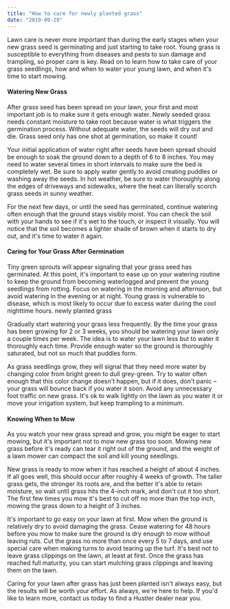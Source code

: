 ```yaml
---
title: "How to care for newly planted grass"
date: "2019-09-29"
---
```


Lawn care is never more important than during the early stages when your new grass seed is germinating and just starting to take root. Young grass is susceptible to everything from diseases and pests to sun damage and trampling, so proper care is key. Read on to learn how to take care of your grass seedlings, how and when to water your young lawn, and when it's time to start mowing.

#### Watering New Grass
After grass seed has been spread on your lawn, your first and most important job is to make sure it gets enough water. Newly seeded grass needs constant moisture to take root because water is what triggers the germination process. Without adequate water, the seeds will dry out and die. Grass seed only has one shot at germination, so make it count!

Your initial application of water right after seeds have been spread should be enough to soak the ground down to a depth of 6 to 8 inches. You may need to water several times in short intervals to make sure the bed is completely wet. Be sure to apply water gently to avoid creating puddles or washing away the seeds. In hot weather, be sure to water thoroughly along the edges of driveways and sidewalks, where the heat can literally scorch grass seeds in sunny weather.

For the next few days, or until the seed has germinated, continue watering often enough that the ground stays visibly moist. You can check the soil with your hands to see if it's wet to the touch, or inspect it visually. You will notice that the soil becomes a lighter shade of brown when it starts to dry out, and it's time to water it again.

#### Caring for Your Grass After Germination
Tiny green sprouts will appear signaling that your grass seed has germinated. At this point, it's important to ease up on your watering routine to keep the ground from becoming waterlogged and prevent the young seedlings from rotting. Focus on watering in the morning and afternoon, but avoid watering in the evening or at night. Young grass is vulnerable to disease, which is most likely to occur due to excess water during the cool nighttime hours. newly planted grass

Gradually start watering your grass less frequently. By the time your grass has been growing for 2 or 3 weeks, you should be watering your lawn only a couple times per week. The idea is to water your lawn less but to water it thoroughly each time. Provide enough water so the ground is thoroughly saturated, but not so much that puddles form.

As grass seedlings grow, they will signal that they need more water by changing color from bright green to dull grey-green. Try to water often enough that this color change doesn't happen, but if it does, don't panic – your grass will bounce back if you water it soon. Avoid any unnecessary foot traffic on new grass. It's ok to walk lightly on the lawn as you water it or move your irrigation system, but keep trampling to a minimum.

#### Knowing When to Mow
As you watch your new grass spread and grow, you might be eager to start mowing, but it's important not to mow new grass too soon. Mowing new grass before it's ready can tear it right out of the ground, and the weight of a lawn mower can compact the soil and kill young seedlings.

New grass is ready to mow when it has reached a height of about 4 inches. If all goes well, this should occur after roughly 4 weeks of growth. The taller grass gets, the stronger its roots are, and the better it's able to retain moisture, so wait until grass hits the 4-inch mark, and don't cut it too short. The first few times you mow it's best to cut off no more than the top inch, mowing the grass down to a height of 3 inches.

It's important to go easy on your lawn at first. Mow when the ground is relatively dry to avoid damaging the grass. Cease watering for 48 hours before you mow to make sure the ground is dry enough to mow without leaving ruts. Cut the grass no more than once every 5 to 7 days, and use special care when making turns to avoid tearing up the turf. It's best not to leave grass clippings on the lawn, at least at first. Once the grass has reached full maturity, you can start mulching grass clippings and leaving them on the lawn.

Caring for your lawn after grass has just been planted isn't always easy, but the results will be worth your effort. As always, we're here to help. If you'd like to learn more, contact us today to find a Hustler dealer near you.